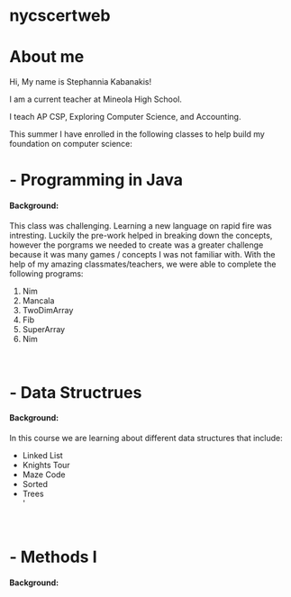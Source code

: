 # nycscertweb
<h1>About me </h1>
Hi, My name is Stephannia Kabanakis!

I am a current teacher at Mineola High School. 

I teach AP CSP, Exploring Computer Science, and Accounting.

This summer I have enrolled in the following classes to help build my foundation on computer science:
    <br><h1>  - Programming in Java </h1>
    <h4>Background:</h4> This class was challenging. Learning a new language on rapid fire was intresting. Luckily the pre-work helped in breaking down the concepts, however the porgrams we needed to create was a greater challenge because it was many games / concepts I was not familiar with. With the help of my amazing classmates/teachers, we were able to complete the following programs:
    <br>
    <ol>
    <li>Nim</li>
    <li>Mancala</li>
    <li>TwoDimArray</li>
    <li>Fib</li>
    <li>SuperArray</li>
    <li>Nim</li>
</ol>
    <br> <h1> - Data Structrues </h1>
    <h4>Background:</h4>
    In this course we are learning about different data structures that include:
       <ul>
       <li>Linked List</li>
       <li>Knights Tour</li>
        <li>Maze Code</li>
         <li>Sorted</li>
          <li>Trees</li>'    
       </ul>
     <br><h1> - Methods I </h1>
     <h4>Background:</h4>
     
